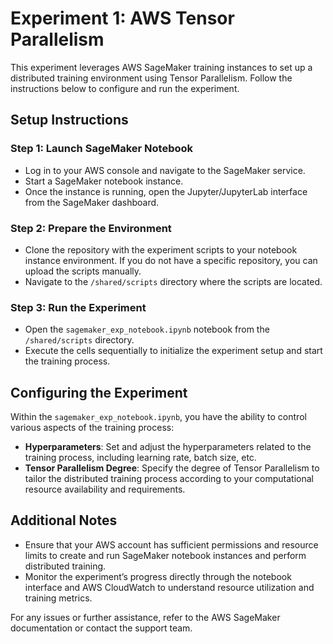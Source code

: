 # Experiment 1: AWS Tensor Parallelism

This experiment leverages AWS SageMaker training instances to set up a distributed training environment using Tensor Parallelism. Follow the instructions below to configure and run the experiment.

## Setup Instructions

### Step 1: Launch SageMaker Notebook
- Log in to your AWS console and navigate to the SageMaker service.
- Start a SageMaker notebook instance.
- Once the instance is running, open the Jupyter/JupyterLab interface from the SageMaker dashboard.

### Step 2: Prepare the Environment
- Clone the repository with the experiment scripts to your notebook instance environment. If you do not have a specific repository, you can upload the scripts manually.
- Navigate to the `/shared/scripts` directory where the scripts are located.

### Step 3: Run the Experiment
- Open the `sagemaker_exp_notebook.ipynb` notebook from the `/shared/scripts` directory.
- Execute the cells sequentially to initialize the experiment setup and start the training process.

## Configuring the Experiment

Within the `sagemaker_exp_notebook.ipynb`, you have the ability to control various aspects of the training process:

- **Hyperparameters**: Set and adjust the hyperparameters related to the training process, including learning rate, batch size, etc.
- **Tensor Parallelism Degree**: Specify the degree of Tensor Parallelism to tailor the distributed training process according to your computational resource availability and requirements.

## Additional Notes
- Ensure that your AWS account has sufficient permissions and resource limits to create and run SageMaker notebook instances and perform distributed training.
- Monitor the experiment’s progress directly through the notebook interface and AWS CloudWatch to understand resource utilization and training metrics.

For any issues or further assistance, refer to the AWS SageMaker documentation or contact the support team.




